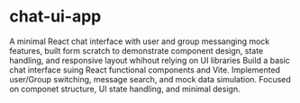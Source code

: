 # chat-ui-app
A minimal React chat interface with user and group messanging mock features, built form scratch to demonstrate component design, state handling, and responsive layout whihout relying on UI libraries
Build a basic chat interface suing React functional components and Vite. 
Implemented user/Group switching, message search, and mock data simulation.
Focused on componet structure, UI state handling, and minimal design.
